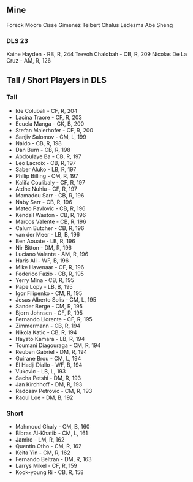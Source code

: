 ## Mine
Foreck Moore
Cisse
Gimenez
Teibert
Chalus
Ledesma
Abe
Sheng

### DLS 23
Kaine Hayden       - RB, R, 244
Trevoh Chalobah    - CB, R, 209
Nicolas De La Cruz - AM, R, 126

## Tall / Short Players in DLS

### Tall
- Ide Colubali        - CF, R, 204
- Lacina Traore       - CF, R, 203
- Ecuela Manga        - GK, B, 200
- Stefan Maierhofer   - CF, R, 200
- Sanjiv Salomov      - CM, L, 199
- Naldo               - CB, R, 198
- Dan Burn            - CB, R, 198
- Abdoulaye Ba        - CB, R, 197
- Leo Lacroix         - CB, R, 197
- Saber Aluko         - LB, R, 197
- Philip Billing      - CM, R, 197
- Kalifa Coulibaly    - CF, R, 197
- Atdhe Nuhiu         - CF, R, 197
- Mamadou Sarr        - CB, R, 196
- Naby Sarr           - CB, R, 196
- Mateo Pavlovic      - CB, R, 196
- Kendall Waston      - CB, R, 196
- Marcos Valente      - CB, R, 196
- Calum Butcher       - CB, R, 196
- van der Meer        - LB, B, 196
- Ben Aouate          - LB, R, 196
- Nir Bitton          - DM, R, 196
- Luciano Valente     - AM, R, 196
- Haris Ali           - WF, B, 196
- Mike Havenaar       - CF, R, 196
- Federico Fazio      - CB, R, 195
- Yerry Mina          - CB, R, 195
- Pape Lopy           - LB, B, 195
- Igor Filipenko      - CM, R, 195
- Jesus Alberto Solis - CM, L, 195
- Sander Berge        - CM, R, 195
- Bjorn Johnsen       - CF, R, 195
- Fernando Llorente   - CF, R, 195
- Zimmermann          - CB, R, 194
- Nikola Katic        - CB, R, 194
- Hayato Kamara       - LB, R, 194
- Toumani Diagouraga  - CM, R, 194
- Reuben Gabriel      - DM, R, 194
- Guirane Brou        - CM, L, 194
- El Hadji Diallo     - WF, B, 194
- Vukovic             - LB, L, 193
- Sacha Petshi        - DM, R, 193
- Jan Kirchhoff       - DM, R, 193
- Radosav Petrovic    - CM, R, 193
- Raoul Loe           - DM, B, 192

### Short
- Mahmoud Ghaly    - CM, B, 160
- Bibras Al-Khatib - CM, L, 161
- Jamiro           - LM, R, 162
- Quentin Otho     - CM, R, 162
- Keita Yin        - CM, R, 162
- Fernando Beltran - DM, R, 163
- Larrys Mikel     - CF, R, 159
- Kook-young Ri    - CB, R, 158
